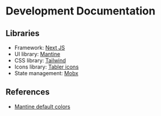 # Development Documentation

## Libraries

- Framework: [Next JS](https://nextjs.org/)
- UI library: [Mantine](https://mantine.dev/)
- CSS library: [Tailwind](https://tailwindcss.com/)
- Icons library: [Tabler icons](https://tabler.io/icons)
- State management: [Mobx](https://mobx.js.org/)

## References

- [Mantine default colors](https://mantine.dev/theming/colors/#default-colors)
